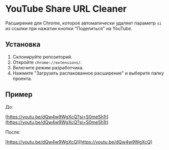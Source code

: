# YouTube Share URL Cleaner

Расширение для Chrome, которое автоматически удаляет параметр `si` из ссылки при нажатии кнопки "Поделиться" на YouTube.

## Установка

1. Склонируйте репозиторий.
2. Откройте `chrome://extensions/`.
3. Включите режим разработчика.
4. Нажмите "Загрузить распакованное расширение" и выберите папку проекта.

## Пример

До:

[https://youtu.be/dQw4w9WgXcQ?si=S0meSh1t](https://youtu.be/dQw4w9WgXcQ?si=S0meSh1t)

После:

[https://youtu.be/dQw4w9WgXcQ](https://youtu.be/dQw4w9WgXcQ)
